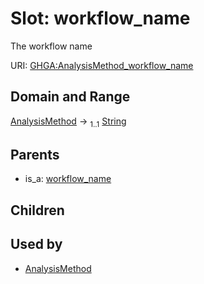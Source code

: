 
# Slot: workflow_name


The workflow name

URI: [GHGA:AnalysisMethod_workflow_name](https://w3id.org/GHGA/AnalysisMethod_workflow_name)


## Domain and Range

[AnalysisMethod](AnalysisMethod.md) &#8594;  <sub>1..1</sub> [String](types/String.md)

## Parents

 *  is_a: [workflow_name](workflow_name.md)

## Children


## Used by

 * [AnalysisMethod](AnalysisMethod.md)
